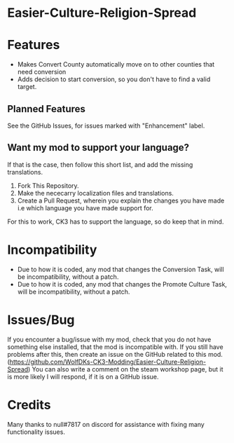 # Easier-Culture-Religion-Spread

# Features
- Makes Convert County automatically move on to other counties that need conversion
- Adds decision to start conversion, so you don't have to find a valid target.

## Planned Features
See the GitHub Issues, for issues marked with "Enhancement" label.

## Want my mod to support your language?
If that is the case, then follow this short list, and add the missing translations.

1. Fork This Repository.
2. Make the nececarry localization files and translations.
3. Create a Pull Request, wherein you explain the changes you have made i.e which language you have made support for.

For this to work, CK3 has to support the language, so do keep that in mind.

# Incompatibility
- Due to how it is coded, any mod that changes the Conversion Task, will be incompatibility, without a patch.
- Due to how it is coded, any mod that changes the Promote Culture Task, will be incompatibility, without a patch.

# Issues/Bug
If you encounter a bug/issue with my mod, check that you do not have something else installed, that the mod is incompatible with.
If you still have problems after this, then create an issue on the GitHub related to this mod. (https://github.com/WolfDKs-CK3-Modding/Easier-Culture-Religion-Spread)
You can also write a comment on the steam workshop page, but it is more likely I will respond, if it is on a GitHub issue.

# Credits
Many thanks to null#7817 on discord for assistance with fixing many functionality issues.
